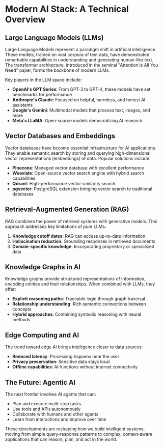 # Modern AI Stack: A Technical Overview

## Large Language Models (LLMs)

Large Language Models represent a paradigm shift in artificial intelligence. These models, trained on vast corpora of text data, have demonstrated remarkable capabilities in understanding and generating human-like text. The transformer architecture, introduced in the seminal "Attention Is All You Need" paper, forms the backbone of modern LLMs.

Key players in the LLM space include:
- **OpenAI's GPT Series**: From GPT-3 to GPT-4, these models have set benchmarks for performance
- **Anthropic's Claude**: Focused on helpful, harmless, and honest AI assistants
- **Google's Gemini**: Multimodal models that process text, images, and more
- **Meta's LLaMA**: Open-source models democratizing AI research

## Vector Databases and Embeddings

Vector databases have become essential infrastructure for AI applications. They enable semantic search by storing and querying high-dimensional vector representations (embeddings) of data. Popular solutions include:

- **Pinecone**: Managed vector database with excellent performance
- **Weaviate**: Open-source vector search engine with hybrid search capabilities
- **Qdrant**: High-performance vector similarity search
- **pgvector**: PostgreSQL extension bringing vector search to traditional databases

## Retrieval-Augmented Generation (RAG)

RAG combines the power of retrieval systems with generative models. This approach addresses key limitations of pure LLMs:
1. **Knowledge cutoff dates**: RAG can access up-to-date information
2. **Hallucination reduction**: Grounding responses in retrieved documents
3. **Domain-specific knowledge**: Incorporating proprietary or specialized data

## Knowledge Graphs in AI

Knowledge graphs provide structured representations of information, encoding entities and their relationships. When combined with LLMs, they offer:
- **Explicit reasoning paths**: Traceable logic through graph traversal
- **Relationship understanding**: Rich semantic connections between concepts
- **Hybrid approaches**: Combining symbolic reasoning with neural methods

## Edge Computing and AI

The trend toward edge AI brings intelligence closer to data sources:
- **Reduced latency**: Processing happens near the user
- **Privacy preservation**: Sensitive data stays local
- **Offline capabilities**: AI functions without internet connectivity

## The Future: Agentic AI

The next frontier involves AI agents that can:
- Plan and execute multi-step tasks
- Use tools and APIs autonomously
- Collaborate with humans and other agents
- Learn from interactions and improve over time

These developments are reshaping how we build intelligent systems, moving from simple query-response patterns to complex, context-aware applications that can reason, plan, and act in the world.